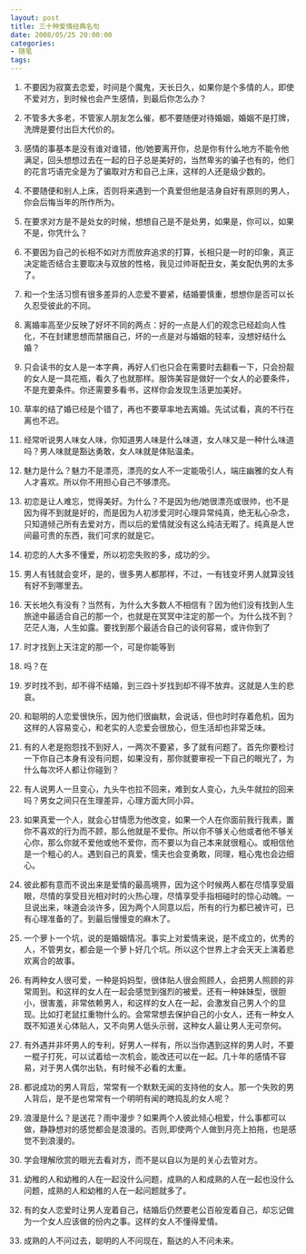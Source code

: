 ```yaml
---
layout: post
title: 三十种爱情经典名句
date: 2008/05/25 20:00:00
categories: 
- 随笔
tags: 
---
```


 

1. 不要因为寂寞去恋爱，时间是个魔鬼，天长日久，如果你是个多情的人，即使不爱对方，到时候也会产生感情，到最后你怎么办？  

2. 不管多大多老，不管家人朋友怎么催，都不要随便对待婚姻，婚姻不是打牌，洗牌是要付出巨大代价的。  

3. 感情的事基本是没有谁对谁错，他/她要离开你，总是你有什么地方不能令他满足，回头想想过去在一起的日子总是美好的，当然卑劣的骗子也有的，他们的花言巧语完全是为了骗取对方和自己上床，这样的人还是级少数的。  

4. 不要随便和别人上床，否则将来遇到一个真爱但他是洁身自好有原则的男人，你会后悔当年的所作所为。  

5. 在要求对方是不是处女的时候，想想自己是不是处男，如果是，你可以，如果不是，你凭什么？  

6. 不要因为自己的长相不如对方而放弃追求的打算，长相只是一时的印象，真正决定能否结合主要取决与双放的性格，我见过帅哥配丑女，美女配仇男的太多了。  

7. 和一个生活习惯有很多差异的人恋爱不要紧，结婚要慎重，想想你是否可以长久忍受彼此的不同。  

8. 离婚率高至少反映了好坏不同的两点：好的一点是人们的观念已经趁向人性化，不在封建思想而禁捆自己，坏的一点是对与婚姻的轻率，没想好结什么婚？  

9. 只会读书的女人是一本字典，再好人们也只会在需要时去翻看一下，只会扮靓的女人是一具花瓶，看久了也就那样。服饰美容是做好一个女人的必要条件，不是充要条件。你还需要多看书，这样你会发现生活更加美好。  

10. 草率的结了婚已经是个错了，再也不要草率地去离婚。先试试看，真的不行在离也不迟。  

11. 经常听说男人味女人味，你知道男人味是什么味道，女人味又是一种什么味道吗？男人味就是豁达勇敢，女人味就是体贴温柔。  

12. 魅力是什么？魅力不是漂亮，漂亮的女人不一定能吸引人，端庄幽雅的女人有人才喜欢。所以你不用担心自己不够漂亮。  

13. 初恋是让人难忘，觉得美好。为什么？不是因为他/她很漂亮或很帅，也不是因为得不到就是好的，而是因为人初涉爱河时心理异常纯真，绝无私心杂念，只知道倾己所有去爱对方，而以后的爱情就没有这么纯洁无暇了。纯真是人世间最可贵的东西，我们可求的就是它。  

14. 初恋的人大多不懂爱，所以初恋失败的多，成功的少。  

15. 男人有钱就会变坏，是的，很多男人都那样，不过，一有钱变坏男人就算没钱有好不到哪里去。  

16. 天长地久有没有？当然有，为什么大多数人不相信有？因为他们没有找到人生旅途中最适合自己的那一个，也就是在冥冥中注定的那一个。为什么找不到？茫茫人海，人生如露。要找到那个最适合自己的谈何容易，或许你到了 

40. 时才找到上天注定的那一个，可是你能等到 

40. 吗？在 

20. 岁时找不到，却不得不结婚，到三四十岁找到却不得不放弃。这就是人生的悲哀。  

17. 和聪明的人恋爱很快乐，因为他们很幽默，会说话，但也时时存着危机，因为这样的人容易变心，和老实的人恋爱会很放心，但生活却也非常乏味。  

18. 有的人老是抱怨找不到好人，一两次不要紧，多了就有问题了。首先你要检讨一下你自己本身有没有问题，如果没有，那你就要审视一下自己的眼光了，为什么每次坏人都让你碰到？  

19. 有人说男人一旦变心，九头牛也拉不回来，难到女人变心，九头牛就拉的回来吗？男女之间只在生理差异，心理方面大同小异。  

20. 如果真爱一个人，就会心甘情愿为他改变，如果一个人在你面前我行我素，置你不喜欢的行为而不顾，那么他就是不爱你。所以你不够关心他或者他不够关心你，那么你就不爱他或他不爱你，而不要以为自己本来就很粗心。或相信他是一个粗心的人。遇到自己的真爱，懦夫也会变勇敢，同理，粗心鬼也会边细心。  

21. 彼此都有意而不说出来是爱情的最高境界，因为这个时候两人都在尽情享受眉眼，尽情的享受目光相对时的火热心理，尽情享受手指相碰时的惊心动魄。一旦说出来，味道会淡许多，因为两个人同意以后，所有的行为都已被许可，已有心理准备的了。到最后慢慢变的麻木了。  

22. 一个萝卜一个坑，说的是婚姻情况。事实上对爱情来说，是不成立的，优秀的人，不管男女，都会是一个萝卜好几个坑。所以这个世界上才会天天上演着悲欢离合的故事。  

23. 有两种女人很可爱，一种是妈妈型，很体贴人很会照顾人，会把男人照顾的非常周到。和这样的女人在一起会感觉到强烈的被爱。还有一种妹妹型，很胆小，很害羞，非常依赖男人，和这样的女人在一起，会激发自己男人个的显现。比如打老鼠扛重物什么的。会常常想去保护自己的小女人，还有一种女人既不知道关心体贴人，又不向男人低头示弱，这种女人最让男人无可奈何。  

24. 有外遇并非坏男人的专利，好男人一样有，所以当你遇到这样的男人时，不要一棍子打死，可以试着给一次机会，能改还可以在一起。几十年的感情不容易，对于男人偶尔出轨，有时候不必看的太重。  

25. 都说成功的男人背后，常常有一个默默无闻的支持他的女人。那一个失败的男人背后，是不是也常常有一个明明有闻的瞎捣乱的女人呢？  

26. 浪漫是什么？是送花？雨中漫步？如果两个人彼此倾心相爱，什么事都可以做，静静想对的感觉都会是浪漫的。否则,即使两个人做到月亮上拍拖，也是感觉不到浪漫的。  

27. 学会理解欣赏的眼光去看对方，而不是以自以为是的关心去管对方。  

28. 幼稚的人和幼稚的人在一起没什么问题，成熟的人和成熟的人在一起也没什么问题，成熟的人和幼稚的人在一起问题就多了。  

29. 有的女人恋爱时让男人宠着自己，结婚后仍然要老公百般宠着自己，却忘记做为一个女人应该做的份内之事。这样的女人不懂得爱情。  

30. 成熟的人不问过去，聪明的人不问现在，豁达的人不问未来。
